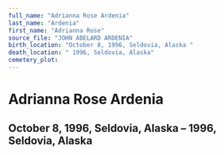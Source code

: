```yaml
---
full_name: "Adrianna Rose Ardenia"
last_name: "Ardenia"
first_name: "Adrianna Rose"
source_file: "JOHN ABELARD ARDENIA"
birth_location: "October 8, 1996, Seldovia, Alaska "
death_location: " 1996, Seldovia, Alaska"
cemetery_plot: 
---
```

# Adrianna Rose Ardenia

## October 8, 1996, Seldovia, Alaska – 1996, Seldovia, Alaska
